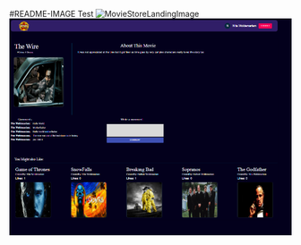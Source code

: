 #README-IMAGE Test
![MovieStoreLandingImage](https://www.google.com/imgres?imgurl=https%3A%2F%2Fmsc.mediafiler.net%2Fmsc%2Fpwcache%2F10006%2F2b%2FSPLASH_(1984)-009_b9842.jpg&tbnid=Tm5AHJiMRTbSyM&vet=12ahUKEwiLyruiobuCAxX_p_0HHaDQAzQQMygCegQIARBX..i&imgrefurl=https%3A%2F%2Fmsc.mediafiler.net%2Fmsc%2Fstart%2Fnewarchive%3Fview%3Dpreview%26fuid%3DMSC-141%2FSPLASH%2520%25281984%2529-009.jpg&docid=DYhMZmYtXdh7GM&w=288&h=380&q=movie%20store%20splash%20pic&ved=2ahUKEwiLyruiobuCAxX_p_0HHaDQAzQQMygCegQIARBX)
![MovieStoreDetailPage](./images/MovieDetail.png)